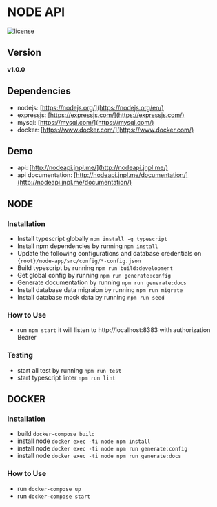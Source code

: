 # NODE API

[![license](https://img.shields.io/github/license/mashape/apistatus.svg)]()

## Version

**v1.0.0**

## Dependencies

- nodejs: [https://nodejs.org/](https://nodejs.org/en/)
- expressjs: [https://expressjs.com/](https://expressjs.com/)
- mysql: [https://mysql.com/](https://mysql.com/)
- docker: [https://www.docker.com/](https://www.docker.com/)

## Demo

- api: [http://nodeapi.jnpl.me/](http://nodeapi.jnpl.me/)
- api documentation: [http://nodeapi.jnpl.me/documentation/](http://nodeapi.jnpl.me/documentation/)

## NODE

### Installation

- Install typescript globally `npm install -g typescript`
- Install npm dependencies by running `npm install`
- Update the following configurations and database credentials on `{root}/node-app/src/config/*-config.json`
- Build typescript by running `npm run build:development`
- Get global config by running `npm run generate:config`
- Generate documentation by running `npm run generate:docs`
- Install database data migraion by running `npm run migrate`
- Install database mock data by running `npm run seed`

### How to Use

- run `npm start` it will listen to http://localhost:8383 with authorization Bearer

### Testing

- start all test by running `npm run test`
- start typescript linter `npm run lint`

## DOCKER

### Installation

- build `docker-compose build`
- install node `docker exec -ti node npm install`
- install node `docker exec -ti node npm run generate:config`
- install node `docker exec -ti node npm run generate:docs`

### How to Use

- run `docker-compose up`
- run `docker-compose start`

